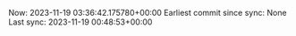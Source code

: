 Now: 2023-11-19 03:36:42.175780+00:00 Earliest commit since sync: None Last sync: 2023-11-19 00:48:53+00:00
